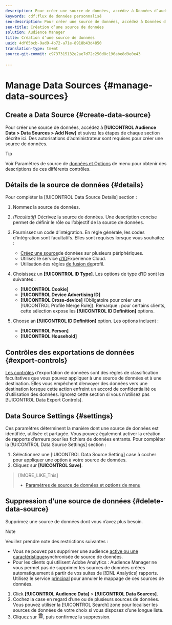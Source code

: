 ```yaml
---
description: Pour créer une source de données, accédez à Données d’audience > Sources de données > Ajouter nouveau et suivez les étapes décrites ici pour chaque section. Des autorisations d’administrateur sont requises pour créer une source de données.
keywords: cdf;flux de données personnalisé
seo-description: Pour créer une source de données, accédez à Données d’audience > Sources de données > Ajouter nouveau et suivez les étapes décrites ici pour chaque section. Des autorisations d’administrateur sont requises pour créer une source de données.
seo-title: Création d’une source de données
solution: Audience Manager
title: Création d’une source de données
uuid: 4df65bcb-9ad9-4b72-a71e-8918b43d4850
translation-type: tm+mt
source-git-commit: c9737315132e2ae7d72c250d8c196abe8d9e0e43

---
```



# Manage Data Sources {#manage-data-sources}

## Create a Data Source {#create-data-source}

Pour créer une source de données, accédez à **[!UICONTROL Audience Data > Data Sources > Add New]** et suivez les étapes de chaque section décrite ici. Des autorisations d’administrateur sont requises pour créer une source de données.

<!-- create-datasource.xml -->

>[!TIP]
>
>Voir Paramètres de source de [données et Options](../features/datasources-list-and-settings.md#settings-menu-options) de menu pour obtenir des descriptions de ces différents contrôles.

## Détails de la source de données {#details}

Pour compléter la [!UICONTROL Data Source Details] section :

1. Nommez la source de données.
1. *(Facultatif)* Décrivez la source de données. Une description concise permet de définir le rôle ou l’objectif de la source de données.
1. Fournissez un code d’intégration. En règle générale, les codes d’intégration sont facultatifs. Elles sont requises lorsque vous souhaitez :

   * [Créez une source](../features/profile-merge-rules/merge-rules-start.md#create-data-source)de données sur plusieurs périphériques.
   * Utilisez le service [d’ID](https://marketing.adobe.com/resources/help/en_US/mcvid/)Experience Cloud.
   * Utilisation des règles [de fusion de](../features/profile-merge-rules/merge-rules-start.md)profil.

1. Choisissez un **[!UICONTROL ID Type]**. Les options de type d’ID sont les suivantes :

   * **[!UICONTROL Cookie]**
   * **[!UICONTROL Device Advertising ID]**
   * **[!UICONTROL Cross-device]** (Obligatoire pour créer une [!UICONTROL Profile Merge Rule]). Remarque : pour certains clients, cette sélection expose les **[!UICONTROL ID Definition]** options.

1. Choose an **[!UICONTROL ID Definition]** option. Les options incluent :

   * **[!UICONTROL Person]**
   * **[!UICONTROL Household]**

## Contrôles des exportations de données {#export-controls}

[Les contrôles](../features/data-export-controls.md) d’exportation de données sont des règles de classification facultatives que vous pouvez appliquer à une source de données et à une destination. Elles vous empêchent d’envoyer des données vers une destination lorsque cette action enfreint un accord de confidentialité ou d’utilisation des données. Ignorez cette section si vous n’utilisez pas [!UICONTROL Data Export Controls].

## Data Source Settings {#settings}

Ces paramètres déterminent la manière dont une source de données est identifiée, utilisée et partagée. Vous pouvez également activer la création de rapports d’erreurs pour les fichiers de données entrants. Pour compléter la [!UICONTROL Data Source Settings] section :

1. Sélectionnez une [!UICONTROL Data Source Setting] case à cocher pour appliquer une option à votre source de données.
2. Cliquez sur **[!UICONTROL Save]**.

>[!MORE_LIKE_This]
>
>* [Paramètres de source de données et options de menu](../features/datasources-list-and-settings.md#settings-menu-options)


## Suppression d’une source de données {#delete-data-source}

<!-- t_datasource_delete.xml -->

Supprimez une source de données dont vous n’avez plus besoin.

>[!NOTE]
>
>Veuillez prendre note des restrictions suivantes :
>
>* Vous ne pouvez pas supprimer une audience [active ou une caractéristique](../features/traits/client-activity-synced-audience-traits.md)synchronisée de source de données.
>* Pour les clients qui utilisent Adobe Analytics : Audience Manager ne vous permet pas de supprimer les sources de données créées automatiquement à partir de vos suites de [!DNL Analytics] rapports. Utilisez le service [principal](https://marketing.adobe.com/resources/help/en_US/mcloud/) pour annuler le mappage de ces sources de données.


1. Click **[!UICONTROL Audience Data]** &gt; **[!UICONTROL Data Sources]**.
1. Cochez la case en regard d’une ou de plusieurs sources de données.
Vous pouvez utiliser la [!UICONTROL Search] zone pour localiser les sources de données de votre choix si vous disposez d’une longue liste.
1. Cliquez sur ![](assets/icon_trash.png), puis confirmez la suppression.